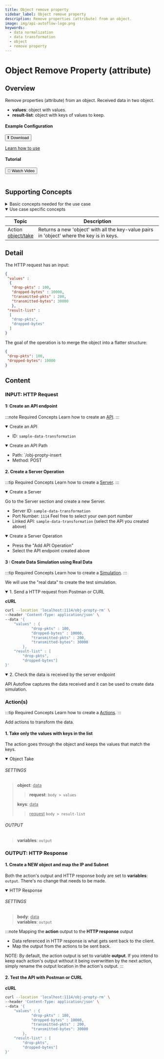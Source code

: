 ```yaml
---
title: Object remove property
sidebar_label: Object remove property
description: Remove properties (attribute) from an object.
image: img/api-autoflow-logo.png
keywords:
  - data normalization
  - data transformation
  - object
  - remove property
---
```


# Object Remove Property (attribute)

## Overview

<div class="colTwoBlock">
    <div class="colTwoLeft">
        <div class="colTwoWrapper">
          <p>Remove properties (attribute) from an object. Received data in two object.</p>
          <ul>
            <li><b>values</b>: object with values.</li>
            <li><b>result-list</b>: object with keys of values to keep.</li>
          </ul>
        </div>
    </div>
    <div class="colTwoRight">
          <h4>Example Configuration</h4>
          <a target="_blank" href="pathname:///file/sample-data-transformation-config.json" download><button class="btnDownload">⏬ Download</button></a>
          <p><a href="/docs/Documentation/Guide/Settings/#upload-configuration">Learn how to use</a></p>
          <h4>Tutorial</h4>
          <a target="_blank" href="https://www.youtube.com/watch?v=aiJoS3eM6Jw"><button class="btnVideo">🎥 Watch Video</button></a>
    </div>
    <div class="colTwoClearer"></div>
</div>
<br />

## Supporting Concepts

<details>

<summary>Basic concepts needed for the use case</summary>

| Topic    | Description |
| -------- | ------- |
| [API](../../../Documentation/Examples/API/#1-create-api)  | An API in API AutoFlow is simply an OpenAPI model |
| [Server](../../../Documentation/Examples/API/#2-create-server)  | A server accepts and handles the request and response. |
| [Simulation](../../../Documentation/Guide/Workflow/INPUT-Simulation/)  | Data simulation is a mock data simulated for the purpose of visualizing the data in every step of the workflow. <ul><li>Simulated data is NOT the real data but a sample data you create.</li><li>To use real data, use the **Transaction** feature to capture the data you send from Postman or CURL.</li></ul>  |
| [Scope](../../../Documentation/Guide/Workflow/Scope/)    |  A scope is a namespace for variables.    |
| Data Types    | Data types describe the different types or kinds of data that you are gonna store and work with.    |

</details>

<details open>

<summary>Use case specific concepts</summary>

| Topic    | Description |
| -------- | ------- |
| Action <br/>[object/take](../../../Documentation/actions-library/data/object/action-object-take/)    | Returns a new 'object' with all the key-value pairs in 'object' where the key is in keys. |

</details>

## Detail

The HTTP request has an input:

```json
{
 "values" : 
  {
   "drop-pkts" : 100,
   "dropped-bytes" : 10000,
   "transmitted-pkts" : 200,
   "transmitted-bytes": 30000
   },
 "result-list" : 
  [
   "drop-pkts",
   "dropped-bytes"
  ]
}
```

The goal of the operation is to merge the object into a flatter structure:

```json
{
 "drop-pkts": 100,
 "dropped-bytes": 10000
}
```

## Content

### INPUT: HTTP Request

#### 1: Create an API endpoint

:::note Required Concepts
Learn how to create an [API](../../../Documentation/Examples/API/#1-create-api). 
:::

<details open>

<summary>Create an API</summary>

- ID: `sample-data-transformation`

</details>

<details open>

<summary>Create an API Path</summary>

- Path: `/obj-propty-insert
- Method: <span class="method post">POST</span>

</details>

#### 2. Create a Server Operation

:::tip Required Concepts
Learn how to create a [Server](../../../Documentation/Examples/API/#2-create-server). 
:::

<!-- <img src={CreateServer} alt="Create Server" class="myResponsiveImg" width="500px"/> -->

<details open>

<summary>Create a Server</summary>

Go to the Server section and create a new Server.

- Server ID: `sample-data-transformation`
- Port Number: `1114`  Feel free to select your own port number
- Linked API: `sample-data-transformation`  (select the API you created above)

</details>

<details open>

<summary>Create a Server Operation</summary>

<!-- <img src={CreateServerOperation} alt="Create Server Operation" class="myResponsiveImg" width="550px"/> -->

- Press the "Add API Operation"
- Select the API endpoint created above


</details>

#### 3 : Create Data Simulation using Real Data

:::tip Required Concepts
Learn how to create a [Simulation](../../../Documentation/Guide/Workflow/INPUT-Simulation/). 
:::

<!-- <img src={SimulateData} alt="Simulate Data" class="myResponsiveImg" width="750px"/> -->

We will use the "real data" to create the test simulation.

<details open>

<summary>1. Send a HTTP request from Postman or CURL</summary>

<b>cURL</b>

```bash
curl --location 'localhost:1114/obj-propty-rm' \
--header 'Content-Type: application/json' \
--data '{
    "values" : {
            "drop-pkts" : 100,
            "dropped-bytes" : 10000,
            "transmitted-pkts" : 200,
            "transmitted-bytes": 30000
        },
    "result-list" : [
        "drop-pkts",
        "dropped-bytes"]
}'
```

<!-- <img src={SendPostmanRequest} alt="Send Postman Request" class="myResponsiveImg" width="750px"/> -->

</details>

<details open>

<summary>2. Check the data is received by the server endpoint</summary>

API Autoflow captures the data received and it can be used to create data simulation.

<!-- <img src={SendPostmanRequest} alt="Send Postman Request" class="myResponsiveImg" width="750px"/> -->

</details>

### Action(s)

:::tip Required Concepts
Learn how to create a [Actions](../../../Documentation/Guide/Workflow/Action/). 
:::

Add actions to transform the data.

#### 1. Take only the values with keys in the list

The action goes through the object and keeps the values that match the keys.

<details open>

<summary>Object Take</summary>

###### SETTINGS

> **object**: <u>data</u>
>> **request**: `body > values`
>
> **keys**: <u>data</u>
>> <u>request</u> <code>body > result-list</code>

<!-- <img src={StringCapitalize} alt="String Capitalize" class="myResponsiveImg" width="800px"/> -->

###### OUTPUT

> **variables**: `output`

</details>

### OUTPUT: HTTP Response

#### 1. Create a NEW object and map the IP and Subnet

Both the action's output and HTTP response body are set to **variables**: `output`. There's no change that needs to be made.

<details open>

<summary>HTTP Response</summary>

###### SETTINGS

> **body**: <u>data</u> <br/>**variables**: `output`

<!-- <img src={StringCapitalize} alt="String Capitalize" class="myResponsiveImg" width="800px"/> -->

</details>

:::note Mapping the **action** output to the **HTTP response** output
- Data referenced in HTTP response is what gets sent back to the client. 
- Map the output from the actions to be sent back.

NOTE: By default, the action output is set to variable **output**. If you intend to keep each action's output without it being overwritten by the next action,
simply rename the output location in the action's output.
:::

#### 2. Test the API with Postman or CURL

<b>cURL</b>

```bash
curl --location 'localhost:1114/obj-propty-rm' \
--header 'Content-Type: application/json' \
--data '{
    "values" : {
            "drop-pkts" : 100,
            "dropped-bytes" : 10000,
            "transmitted-pkts" : 200,
            "transmitted-bytes": 30000
        },
    "result-list" : [
        "drop-pkts",
        "dropped-bytes"]
}'
```